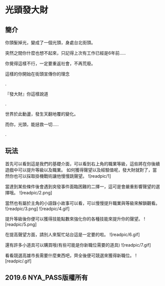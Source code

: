 # 光頭發大財
## 簡介
你頭髮掉光，變成了一個光頭，身處台北街頭。

突然之間你什麼也想不起來，只記得上次有工作已經是6年前.....

你覺得這樣不行，一定要重返社會，不再荒廢。

這樣的你開始在街頭宣傳你的理念

.

『發大財』你這樣說道

.


世界於此動盪，發生天翻地覆的變化。

而你，光頭，能拯救一切.....

.

## 玩法

首先可以看到這是我們的基礎介面，可以看到右上角的職業等級，這些將在你後續遊戲中可以提升等級以及職業。
如何獲得聲望以及經驗值呢，發大財就對了，當然你也可以採取掛機戰術讓他慢慢跳聲望。
![readpic/1]

當達到某些條件後會遇到突發事件面臨困難的二擇一，這可是會嚴重影響聲望的選擇哦。
![readpic/2.png]

當然也有屬於主角的小語錄小故事可以看，可以慢慢提升職業與等級來解鎖觀看。
![readpic/3.png]
![readpic/4.gif]

提升等級後你便可以獲得技能點數來強化你的各種技能來提升你的聲望。
![readpic/5.png]

在提高聲望方面，請別人來幫忙站台這是一定要的啦。
![readpic/6.gif]

還有許多小道具可以購買哦(有些可能是你新職位需要的道具)
![readpic/7.gif]


看看競選高雄市長需要什麼東西吧，齊全後便可競選來獲得新職位。
![readpic/.gif]

## 2019.6 NYA_PASS版權所有
